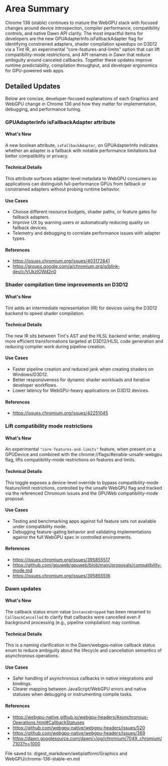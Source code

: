 # Area Summary

Chrome 136 (stable) continues to mature the WebGPU stack with focused changes around device introspection, compiler performance, compatibility controls, and native Dawn API clarity. The most impactful items for developers are the new GPUAdapterInfo.isFallbackAdapter flag for identifying constrained adapters, shader compilation speedups on D3D12 via a Tint IR, an experimental "core-features-and-limits" option that can lift compatibility-mode restrictions, and API renames in Dawn that reduce ambiguity around canceled callbacks. Together these updates improve runtime predictability, compilation throughput, and developer ergonomics for GPU-powered web apps.

## Detailed Updates

Below are concise, developer-focused explanations of each Graphics and WebGPU change in Chrome 136 and how they matter for implementation, debugging, and performance tuning.

### GPUAdapterInfo isFallbackAdapter attribute

#### What's New
A new boolean attribute, `isFallbackAdapter`, on GPUAdapterInfo indicates whether an adapter is a fallback with notable performance limitations but better compatibility or privacy.

#### Technical Details
This attribute surfaces adapter-level metadata to WebGPU consumers so applications can distinguish full-performance GPUs from fallback or constrained adapters without probing runtime behavior.

#### Use Cases
- Choose different resource budgets, shader paths, or feature gates for fallback adapters.
- Improve UX by warning users or automatically reducing quality on fallback devices.
- Telemetry and debugging to correlate performance issues with adapter types.

#### References
- https://issues.chromium.org/issues/403172841
- https://groups.google.com/a/chromium.org/g/blink-dev/c/VUkzIOWd2n0

### Shader compilation time improvements on D3D12

#### What's New
Tint adds an intermediate representation (IR) for devices using the D3D12 backend to speed shader compilation.

#### Technical Details
The new IR sits between Tint's AST and the HLSL backend writer, enabling more efficient transformations targeted at D3D12/HLSL code generation and reducing compiler work during pipeline creation.

#### Use Cases
- Faster pipeline creation and reduced jank when creating shaders on Windows/D3D12.
- Better responsiveness for dynamic shader workloads and iterative developer workflows.
- Lower latency for WebGPU-heavy applications on D3D12 devices.

#### References
- https://issues.chromium.org/issues/42251045

### Lift compatibility mode restrictions

#### What's New
An experimental `"core-features-and-limits"` feature, when present on a GPUDevice and combined with the chrome://flags/#enable-unsafe-webgpu flag, lifts compatibility-mode restrictions on features and limits.

#### Technical Details
This toggle exposes a device-level override to bypass compatibility-mode feature/limit restrictions, controlled by the unsafe WebGPU flag and tracked via the referenced Chromium issues and the GPUWeb compatibility-mode proposal.

#### Use Cases
- Testing and benchmarking apps against full feature sets not available under compatibility mode.
- Debugging feature-gating behavior and validating implementations against the full WebGPU spec in controlled environments.

#### References
- https://issues.chromium.org/issues/395855517
- https://github.com/gpuweb/gpuweb/blob/main/proposals/compatibility-mode.md
- https://issues.chromium.org/issues/395855516

### Dawn updates

#### What's New
The callback status enum value `InstanceDropped` has been renamed to `CallbackCancelled` to clarify that callbacks were cancelled even if background processing (e.g., pipeline compilation) may continue.

#### Technical Details
This is a naming clarification in the Dawn/webgpu-native callback status enum to reduce ambiguity about the lifecycle and cancellation semantics of asynchronous operations.

#### Use Cases
- Safer handling of asynchronous callbacks in native integrations and bindings.
- Clearer mapping between JavaScript/WebGPU errors and native statuses when debugging or instrumenting compile tasks.

#### References
- https://webgpu-native.github.io/webgpu-headers/Asynchronous-Operations.html#CallbackStatuses
- https://github.com/webgpu-native/webgpu-headers/issues/520
- https://github.com/webgpu-native/webgpu-headers/issues/369
- https://dawn.googlesource.com/dawn/+log/chromium/7049..chromium/7103?n=1000

File saved to: digest_markdown/webplatform/Graphics and WebGPU/chrome-136-stable-en.md